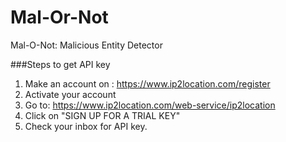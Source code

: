 # Mal-Or-Not
Mal-O-Not: Malicious Entity Detector

###Steps to get API key
1) Make an account on : https://www.ip2location.com/register
2) Activate your account
3) Go to: https://www.ip2location.com/web-service/ip2location
4) Click on "SIGN UP FOR A TRIAL KEY"
5) Check your inbox for API key.
